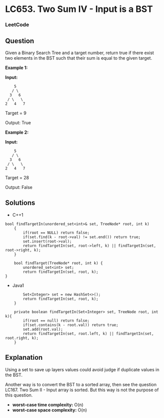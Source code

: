 # LC653. Two Sum IV - Input is a BST

### LeetCode

## Question

Given a Binary Search Tree and a target number, return true if there exist two elements in the BST such that their sum is equal to the given target.

**Example 1:**

**Input:** 
```
    5
   / \
  3   6
 / \   \
2   4   7
```
Target = 9

Output: True

**Example 2:**

**Input:** 
```
    5
   / \
  3   6
 / \   \
2   4   7
```
Target = 28

Output: False

## Solutions

* C++1
```
bool findTargetIn(unordered_set<int>& set, TreeNode* root, int k)
    {
        if(root == NULL) return false;
        if(set.find(k - root->val) != set.end()) return true;
        set.insert(root->val);
        return findTargetIn(set, root->left, k) || findTargetIn(set, root->right, k);
    }
    
    bool findTarget(TreeNode* root, int k) {
        unordered_set<int> set;
        return findTargetIn(set, root, k);
}
```

* Java1
```public boolean findTarget(TreeNode root, int k) {
        Set<Integer> set = new HashSet<>();
        return findTargetIn(set, root, k);
    }
    
    private boolean findTargetIn(Set<Integer> set, TreeNode root, int k){
        if(root == null) return false;
        if(set.contains(k - root.val)) return true;
        set.add(root.val);
        return findTargetIn(set, root.left, k) || findTargetIn(set, root.right, k);
    }
```

## Explanation

Using a set to save up layers values could avoid judge if duplicate values in the BST.

Another way is to convert the BST to a sorted array, then see the question <a>LC167. Two Sum II - Input array is sorted</a>. But this way is not the purpose of this question.

* **worst-case time complexity:** O(n)
* **worst-case space complexity:** O(n)
